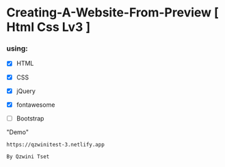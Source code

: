 # Creating-A-Website-From-Preview [ Html Css Lv3 ]


### using:
- [x] HTML
- [x] CSS
- [x] jQuery
- [x] fontawesome
- [ ] Bootstrap


"Demo"

``` https://qzwinitest-3.netlify.app ```


``` By Qzwini Tset ```



